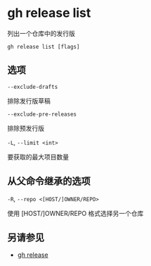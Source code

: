 # gh release list

列出一个仓库中的发行版

```
gh release list [flags]
```

## 选项

`--exclude-drafts`

排除发行版草稿

`--exclude-pre-releases`

排除预发行版

`-L`, `--limit <int>`

要获取的最大项目数量

## 从父命令继承的选项

`-R`, `--repo <[HOST/]OWNER/REPO>`

使用 [HOST/]OWNER/REPO 格式选择另一个仓库

## 另请参见

- [gh release](/gh_release)